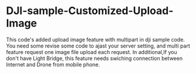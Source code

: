 # DJI-sample-Customized-Upload-Image
This code's added  upload image feature with multipart in dji sample code.
You need some revise some code to ajast your server setting,
and multi part feature request one image file upload each request.
In additional,If you don't have Light Bridge, this feature needs swiching connection
between Internet and Drone from mobile phone.
